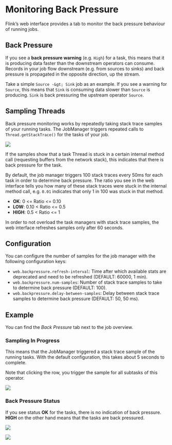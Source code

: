 

# Monitoring Back Pressure

Flink’s web interface provides a tab to monitor the back pressure behaviour of running jobs.

## Back Pressure

If you see a **back pressure warning** (e.g. `High`) for a task, this means that it is producing data faster than the downstream operators can consume. Records in your job flow downstream (e.g. from sources to sinks) and back pressure is propagated in the opposite direction, up the stream.

Take a simple `Source -&gt; Sink` job as an example. If you see a warning for `Source`, this means that `Sink` is consuming data slower than `Source` is producing. `Sink` is back pressuring the upstream operator `Source`.

## Sampling Threads

Back pressure monitoring works by repeatedly taking stack trace samples of your running tasks. The JobManager triggers repeated calls to `Thread.getStackTrace()` for the tasks of your job.

![](https://ci.apache.org/projects/flink/flink-docs-release-1.7/fig/back_pressure_sampling.png)

If the samples show that a task Thread is stuck in a certain internal method call (requesting buffers from the network stack), this indicates that there is back pressure for the task.

By default, the job manager triggers 100 stack traces every 50ms for each task in order to determine back pressure. The ratio you see in the web interface tells you how many of these stack traces were stuck in the internal method call, e.g. `0.01` indicates that only 1 in 100 was stuck in that method.

*   **OK**: 0 &lt;= Ratio &lt;= 0.10
*   **LOW**: 0.10 &lt; Ratio &lt;= 0.5
*   **HIGH**: 0.5 &lt; Ratio &lt;= 1

In order to not overload the task managers with stack trace samples, the web interface refreshes samples only after 60 seconds.

## Configuration

You can configure the number of samples for the job manager with the following configuration keys:

*   `web.backpressure.refresh-interval`: Time after which available stats are deprecated and need to be refreshed (DEFAULT: 60000, 1 min).
*   `web.backpressure.num-samples`: Number of stack trace samples to take to determine back pressure (DEFAULT: 100).
*   `web.backpressure.delay-between-samples`: Delay between stack trace samples to determine back pressure (DEFAULT: 50, 50 ms).

## Example

You can find the _Back Pressure_ tab next to the job overview.

### Sampling In Progress

This means that the JobManager triggered a stack trace sample of the running tasks. With the default configuration, this takes about 5 seconds to complete.

Note that clicking the row, you trigger the sample for all subtasks of this operator.

![](https://ci.apache.org/projects/flink/flink-docs-release-1.7/fig/back_pressure_sampling_in_progress.png)

### Back Pressure Status

If you see status **OK** for the tasks, there is no indication of back pressure. **HIGH** on the other hand means that the tasks are back pressured.

![](https://ci.apache.org/projects/flink/flink-docs-release-1.7/fig/back_pressure_sampling_ok.png)

![](https://ci.apache.org/projects/flink/flink-docs-release-1.7/fig/back_pressure_sampling_high.png)

